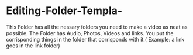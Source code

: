 # Editing-Folder-Templa-
This Folder has all the nessary folders you need to make a video as neat as possible. The Folder has Audio, Photos, Videos and links. You put the corrisponding things in the folder that corrisponds with it.( Example: a link goes in the link folder) 
